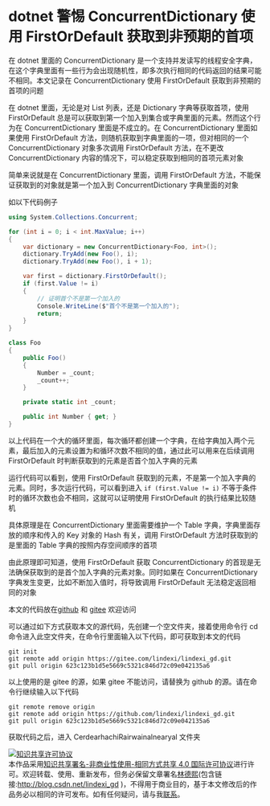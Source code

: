 
# dotnet 警惕 ConcurrentDictionary 使用 FirstOrDefault 获取到非预期的首项

在 dotnet 里面的 ConcurrentDictionary 是一个支持并发读写的线程安全字典，在这个字典里面有一些行为会出现随机性，即多次执行相同的代码返回的结果可能不相同。本文记录在 ConcurrentDictionary 使用 FirstOrDefault 获取到非预期的首项的问题

<!--more-->


<!-- CreateTime:2023/6/14 8:45:07 -->

<!-- 博客 -->
<!-- 发布 -->

在 dotnet 里面，无论是对 List 列表，还是 Dictionary 字典等获取首项，使用 FirstOrDefault 总是可以获取到第一个加入到集合或字典里面的元素。然而这个行为在 ConcurrentDictionary 里面是不成立的。在 ConcurrentDictionary 里面如果使用 FirstOrDefault 方法，则随机获取到字典里面的一项，但对相同的一个 ConcurrentDictionary 对象多次调用 FirstOrDefault 方法，在不更改 ConcurrentDictionary 内容的情况下，可以稳定获取到相同的首项元素对象

简单来说就是在 ConcurrentDictionary 里面，调用 FirstOrDefault 方法，不能保证获取到的对象就是第一个加入到 ConcurrentDictionary 字典里面的对象

如以下代码例子

```csharp
using System.Collections.Concurrent;

for (int i = 0; i < int.MaxValue; i++)
{
    var dictionary = new ConcurrentDictionary<Foo, int>();
    dictionary.TryAdd(new Foo(), i);
    dictionary.TryAdd(new Foo(), i + 1);

    var first = dictionary.FirstOrDefault();
    if (first.Value != i)
    {
        // 证明首个不是第一个加入的
        Console.WriteLine($"首个不是第一个加入的");
        return;
    }
}

class Foo
{
    public Foo()
    {
        Number = _count;
        _count++;
    }

    private static int _count;

    public int Number { get; }
}
```

以上代码在一个大的循环里面，每次循环都创建一个字典，在给字典加入两个元素，最后加入的元素设置为和循环次数不相同的值，通过此可以用来在后续调用 FirstOrDefault 时判断获取到的元素是否首个加入字典的元素

运行代码可以看到，使用 FirstOrDefault 获取到的元素，不是第一个加入字典的元素。同时，多次运行代码，可以看到进入 `if (first.Value != i)` 不等于条件时的循环次数也会不相同，这就可以证明使用 FirstOrDefault 的执行结果比较随机

具体原理是在 ConcurrentDictionary 里面需要维护一个 Table 字典，字典里面存放的顺序和传入的 Key 对象的 Hash 有关，调用 FirstOrDefault 方法时获取到的是里面的 Table 字典的按照内存空间顺序的首项

由此原理即可知道，使用 FirstOrDefault 获取 ConcurrentDictionary 的首现是无法确保获取到的是首个加入字典的元素对象。同时如果在 ConcurrentDictionary 字典发生变更，比如不断加入值时，将导致调用 FirstOrDefault 无法稳定返回相同的对象

本文的代码放在[github](https://github.com/lindexi/lindexi_gd/tree/623c123b1d5e5669c5321c846d72c09e042135a6/CerdearhachiRairwainalnearyal) 和 [gitee](https://gitee.com/lindexi/lindexi_gd/tree/623c123b1d5e5669c5321c846d72c09e042135a6/CerdearhachiRairwainalnearyal) 欢迎访问

可以通过如下方式获取本文的源代码，先创建一个空文件夹，接着使用命令行 cd 命令进入此空文件夹，在命令行里面输入以下代码，即可获取到本文的代码

```
git init
git remote add origin https://gitee.com/lindexi/lindexi_gd.git
git pull origin 623c123b1d5e5669c5321c846d72c09e042135a6
```

以上使用的是 gitee 的源，如果 gitee 不能访问，请替换为 github 的源。请在命令行继续输入以下代码

```
git remote remove origin
git remote add origin https://github.com/lindexi/lindexi_gd.git
git pull origin 623c123b1d5e5669c5321c846d72c09e042135a6
```

获取代码之后，进入 CerdearhachiRairwainalnearyal 文件夹




<a rel="license" href="http://creativecommons.org/licenses/by-nc-sa/4.0/"><img alt="知识共享许可协议" style="border-width:0" src="https://licensebuttons.net/l/by-nc-sa/4.0/88x31.png" /></a><br />本作品采用<a rel="license" href="http://creativecommons.org/licenses/by-nc-sa/4.0/">知识共享署名-非商业性使用-相同方式共享 4.0 国际许可协议</a>进行许可。欢迎转载、使用、重新发布，但务必保留文章署名[林德熙](http://blog.csdn.net/lindexi_gd)(包含链接:http://blog.csdn.net/lindexi_gd )，不得用于商业目的，基于本文修改后的作品务必以相同的许可发布。如有任何疑问，请与我[联系](mailto:lindexi_gd@163.com)。